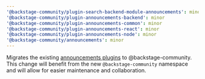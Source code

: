 ```yaml
---
'@backstage-community/plugin-search-backend-module-announcements': minor
'@backstage-community/plugin-announcements-backend': minor
'@backstage-community/plugin-announcements-common': minor
'@backstage-community/plugin-announcements-react': minor
'@backstage-community/plugin-announcements-node': minor
'@backstage-community/announcements': minor
---
```


Migrates the existing [announcements plugins](https://github.com/procore-oss/backstage-plugin-announcements) to @backstage-community. This change will benefit from the new `@backstage-community` namespace and will allow for easier maintenance and collaboration.
